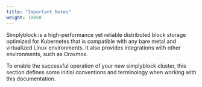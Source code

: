 ```yaml
---
title: "Important Notes"
weight: 10050
---
```


Simplyblock is a high-performance yet reliable distributed block storage optimized for Kubernetes that is compatible with any bare
metal and virtualized Linux environments. It also provides integrations with other environments, such as Oroxmox.

To enable the successful operation of your new simplyblock cluster, this section defines some initial conventions and
terminology when working with this documentation.
